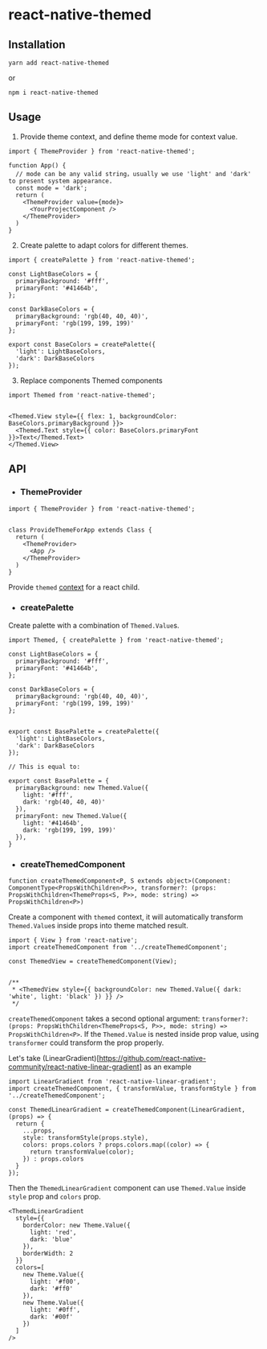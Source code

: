 # react-native-themed

## Installation

```
yarn add react-native-themed
```
or
```
npm i react-native-themed
```

## Usage

1. Provide theme context, and define theme mode for context value.

```
import { ThemeProvider } from 'react-native-themed';

function App() {
  // mode can be any valid string，usually we use 'light' and 'dark' to present system appearance.
  const mode = 'dark';
  return (
    <ThemeProvider value={mode}>
      <YourProjectComponent />
    </ThemeProvider>
  )
}

```

2. Create palette to adapt colors for different themes.

```
import { createPalette } from 'react-native-themed';

const LightBaseColors = {
  primaryBackground: '#fff',
  primaryFont: '#41464b',
};

const DarkBaseColors = {
  primaryBackground: 'rgb(40, 40, 40)',
  primaryFont: 'rgb(199, 199, 199)'
};

export const BaseColors = createPalette({
  'light': LightBaseColors,
  'dark': DarkBaseColors
});

```

3. Replace components Themed components

```
import Themed from 'react-native-themed';


<Themed.View style={{ flex: 1, backgroundColor: BaseColors.primaryBackground }}>
  <Themed.Text style={{ color: BaseColors.primaryFont }}>Text</Themed.Text>
</Themed.View>
```

## API

* ### ThemeProvider

```
import { ThemeProvider } from 'react-native-themed';


class ProvideThemeForApp extends Class {
  return (
    <ThemeProvider>
      <App />
    </ThemeProvider>
  )
}

```

Provide `themed` [context](https://reactjs.org/docs/context.html) for a react child.


* ### createPalette

Create palette with a combination of `Themed.Value`s.

```
import Themed, { createPalette } from 'react-native-themed';

const LightBaseColors = {
  primaryBackground: '#fff',
  primaryFont: '#41464b',
};

const DarkBaseColors = {
  primaryBackground: 'rgb(40, 40, 40)',
  primaryFont: 'rgb(199, 199, 199)'
};


export const BasePalette = createPalette({
  'light': LightBaseColors,
  'dark': DarkBaseColors
});

// This is equal to: 

export const BasePalette = {
  primaryBackground: new Themed.Value({
    light: '#fff',
    dark: 'rgb(40, 40, 40)'
  }),
  primaryFont: new Themed.Value({
    light: '#41464b',
    dark: 'rgb(199, 199, 199)'
  }),
}

```

* ### createThemedComponent

`function createThemedComponent<P, S extends object>(Component: ComponentType<PropsWithChildren<P>>, transformer?: (props: PropsWithChildren<ThemeProps<S, P>>, mode: string) => PropsWithChildren<P>)`

Create a component with `themed` context, it will automatically transform `Themed.Value`s inside props into theme matched result.

```
import { View } from 'react-native';
import createThemedComponent from '../createThemedComponent';

const ThemedView = createThemedComponent(View);


/**
 * <ThemedView style={{ backgroundColor: new Themed.Value({ dark: 'white', light: 'black' }) }} />
 */
```

`createThemedComponent` takes a second optional argument: `transformer?: (props: PropsWithChildren<ThemeProps<S, P>>, mode: string) => PropsWithChildren<P>`. If the `Themed.Value` is nested inside prop value, using `transformer` could transform the prop properly.

Let's take (LinearGradient)[https://github.com/react-native-community/react-native-linear-gradient] as an example
```
import LinearGradient from 'react-native-linear-gradient';
import createThemedComponent, { transformValue, transformStyle } from '../createThemedComponent';

const ThemedLinearGradient = createThemedComponent(LinearGradient, (props) => {
  return {
    ...props,
    style: transformStyle(props.style),
    colors: props.colors ? props.colors.map((color) => {
      return transformValue(color);
    }) : props.colors
  }
});

```

Then the `ThemedLinearGradient` component can use `Themed.Value` inside `style` prop and `colors` prop.

```
<ThemedLinearGradient
  style={{
    borderColor: new Theme.Value({
      light: 'red',
      dark: 'blue'
    }),
    borderWidth: 2
  }}
  colors=[
    new Theme.Value({
      light: '#f00',
      dark: '#ff0'
    }),
    new Theme.Value({
      light: '#0ff',
      dark: '#00f'
    })
  ]
/>

```
